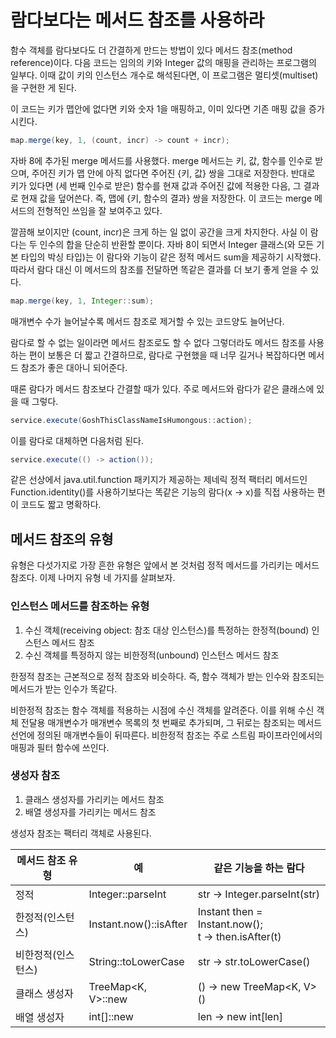# 람다보다는 메서드 참조를 사용하라
함수 객체를 람다보다도 더 간결하게 만드는 방법이 있다 메서드 참조(method reference)이다. 다음 코드는 임의의 키와 Integer 값의 매핑을 관리하는 프로그램의 일부다. 이때 값이 키의 인스턴스 개수로 해석된다면, 이 프로그램은 멀티셋(multiset)을 구현한 게 된다.

이 코드는 키가 맵안에 없다면 키와 숫자 1을 매핑하고, 이미 있다면 기존 매핑 값을 증가시킨다.
```java
map.merge(key, 1, (count, incr) -> count + incr);
```
자바 8에 추가된 merge 메서드를 사용했다. merge 메서드는 키, 값, 함수를 인수로 받으며, 주어진 키가 맵 안에 아직 없다면 주어진 {키, 값} 쌍을 그대로 저장한다. 반대로 키가 있다면 (세 번째 인수로 받은) 함수를 현재 값과 주어진 값에 적용한 다음, 그 결과로 현재 값을 덮어쓴다. 즉, 맵에 {키, 함수의 결과} 쌍을 저장한다. 이 코드는 merge 메서드의 전형적인 쓰임을 잘 보여주고 있다.

깔끔해 보이지만 (count, incr)은 크게 하는 일 없이 공간을 크게 차지한다. 사실 이 람다는 두 인수의 합을 단순히 반환할 뿐이다. 자바 8이 되면서 Integer 클래스(와 모든 기본 타입의 박싱 타입)는 이 람다와 기능이 같은 정적 메서드 sum을 제공하기 시작했다. 따라서 람다 대신 이 메서드의 참조를 전달하면 똑같은 결과를 더 보기 좋게 얻을 수 있다.
```java
map.merge(key, 1, Integer::sum);
```
매개변수 수가 늘어날수록 메서드 참조로 제거할 수 있는 코드양도 늘어난다.

람다로 할 수 없는 일이라면 메서드 참조로도 할 수 없다 그렇더라도 메서드 참조를 사용하는 편이 보통은 더 짧고 간결하므로, 람다로 구현했을 때 너무 길거나 복잡하다면 메서드 참조가 좋은 대아니 되어준다.

때론 람다가 메서드 참조보다 간결할 때가 있다. 주로 메서드와 람다가 같은 클래스에 있을 때 그렇다.
```java
service.execute(GoshThisClassNameIsHumongous::action);
```
이를 람다로 대체하면 다음처럼 된다.
```java
service.execute(() -> action());
```
같은 선상에서 java.util.function 패키지가 제공하는 제네릭 정적 팩터리 메서드인 Function.identity()를 사용하기보다는 똑같은 기능의 람다(x -> x)를 직접 사용하는 편이 코드도 짧고 명확하다.

## 메서드 참조의 유형
유형은 다섯가지로 가장 흔한 유형은 앞에서 본 것처럼 정적 메서드를 가리키는 메서드 참조다. 이제 나머지 유형 네 가지를 살펴보자.

### 인스턴스 메서드를 참조하는 유형
1. 수신 객체(receiving object: 참조 대상 인스턴스)를 특정하는 한정적(bound) 인스턴스 메서드 참조
2. 수신 객체를 특정하지 않는 비한정적(unbound) 인스턴스 메서드 참조

한정적 참조는 근본적으로 정적 참조와 비슷하다. 즉, 함수 객체가 받는 인수와 참조되는 메서드가 받는 인수가 똑같다.

비한정적 참조는 함수 객체를 적용하는 시점에 수신 객체를 알려준다. 이를 위해 수신 객체 전달용 매개변수가 매개변수 목록의 첫 번째로 추가되며, 그 뒤로는 참조되는 메서드 선언에 정의된 매개변수들이 뒤따른다. 비한정적 참조는 주로 스트림 파이프라인에서의 매핑과 필터 함수에 쓰인다.

### 생성자 참조
1. 클래스 생성자를 가리키는 메서드 참조
2. 배열 생성자를 가리키는 메서드 참조

생성자 참조는 팩터리 객체로 사용된다.


메서드 참조 유형 | 예 | 같은 기능을 하는 람다
---------|----------|---------
 정적 | Integer::parseInt | str -> Integer.parseInt(str)
 한정적(인스턴스) | Instant.now()::isAfter | Instant then = Instant.now(); <br> t -> then.isAfter(t)
 비한정적(인스턴스) | String::toLowerCase | str -> str.toLowerCase()
 클래스 생성자 | TreeMap<K, V>::new | () -> new TreeMap<K, V>()
 배열 생성자 | int[]::new | len -> new int[len]
